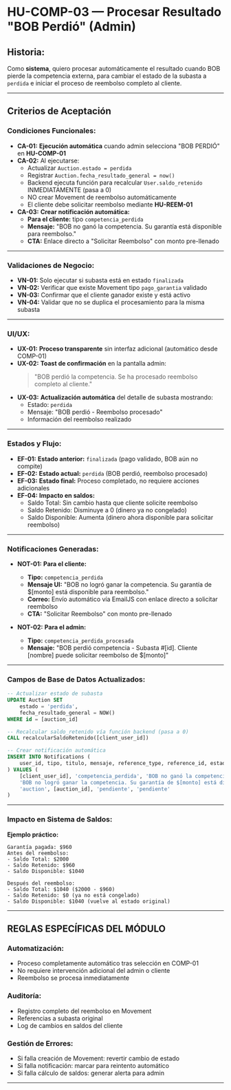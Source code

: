 # HU-COMP-03 — Procesar Resultado "BOB Perdió" (Admin)

## **Historia:**

Como **sistema**, quiero procesar automáticamente el resultado cuando BOB pierde la competencia externa, para cambiar el estado de la subasta a `perdida` e iniciar el proceso de reembolso completo al cliente.

---

## **Criterios de Aceptación**

### **Condiciones Funcionales:**

- **CA-01:** **Ejecución automática** cuando admin selecciona "BOB PERDIÓ" en **HU-COMP-01**
- **CA-02:** Al ejecutarse:
    - Actualizar `Auction.estado = perdida`
    - Registrar `Auction.fecha_resultado_general = now()`
    - Backend ejecuta función para recalcular `User.saldo_retenido` INMEDIATAMENTE (pasa a 0)
    - NO crear Movement de reembolso automáticamente
    - El cliente debe solicitar reembolso mediante **HU-REEM-01**
- **CA-03:** **Crear notificación automática:**
    - **Para el cliente:** tipo `competencia_perdida`
    - **Mensaje:** "BOB no ganó la competencia. Su garantía está disponible para reembolso."
    - **CTA:** Enlace directo a "Solicitar Reembolso" con monto pre-llenado

---

### **Validaciones de Negocio:**

- **VN-01:** Solo ejecutar si subasta está en estado `finalizada`
- **VN-02:** Verificar que existe Movement tipo `pago_garantia` validado
- **VN-03:** Confirmar que el cliente ganador existe y está activo
- **VN-04:** Validar que no se duplica el procesamiento para la misma subasta

---

### **UI/UX:**

- **UX-01:** **Proceso transparente** sin interfaz adicional (automático desde COMP-01)
- **UX-02:** **Toast de confirmación** en la pantalla admin:
    > "BOB perdió la competencia. Se ha procesado reembolso completo al cliente."
- **UX-03:** **Actualización automática** del detalle de subasta mostrando:
    - Estado: `perdida`
    - Mensaje: "BOB perdió - Reembolso procesado"
    - Información del reembolso realizado

---

### **Estados y Flujo:**

- **EF-01:** **Estado anterior:** `finalizada` (pago validado, BOB aún no compite)
- **EF-02:** **Estado actual:** `perdida` (BOB perdió, reembolso procesado)
- **EF-03:** **Estado final:** Proceso completado, no requiere acciones adicionales
- **EF-04:** **Impacto en saldos:**
    - Saldo Total: Sin cambio hasta que cliente solicite reembolso
    - Saldo Retenido: Disminuye a 0 (dinero ya no congelado)
    - Saldo Disponible: Aumenta (dinero ahora disponible para solicitar reembolso)

---

### **Notificaciones Generadas:**

- **NOT-01:** **Para el cliente:**
    - **Tipo:** `competencia_perdida`
    - **Mensaje UI:** "BOB no logró ganar la competencia. Su garantía de $[monto] está disponible para reembolso."
    - **Correo:** Envío automático vía EmailJS con enlace directo a solicitar reembolso
    - **CTA:** "Solicitar Reembolso" con monto pre-llenado
    
    
- **NOT-02:** **Para el admin:**
    - **Tipo:** `competencia_perdida_procesada`
    - **Mensaje:** "BOB perdió competencia - Subasta #[id]. Cliente [nombre] puede solicitar reembolso de $[monto]"

---

### **Campos de Base de Datos Actualizados:**

```sql
-- Actualizar estado de subasta
UPDATE Auction SET
    estado = 'perdida',
    fecha_resultado_general = NOW()
WHERE id = [auction_id]

-- Recalcular saldo_retenido vía función backend (pasa a 0)
CALL recalcularSaldoRetenido([client_user_id])

-- Crear notificación automática
INSERT INTO Notifications (
    user_id, tipo, titulo, mensaje, reference_type, reference_id, estado, email_status
) VALUES (
    [client_user_id], 'competencia_perdida', 'BOB no ganó la competencia',
    'BOB no logró ganar la competencia. Su garantía de $[monto] está disponible para reembolso.',
    'auction', [auction_id], 'pendiente', 'pendiente'
)
```

---

### **Impacto en Sistema de Saldos:**

**Ejemplo práctico:**
```
Garantía pagada: $960
Antes del reembolso:
- Saldo Total: $2000
- Saldo Retenido: $960  
- Saldo Disponible: $1040

Después del reembolso:
- Saldo Total: $1040 ($2000 - $960)
- Saldo Retenido: $0 (ya no está congelado)
- Saldo Disponible: $1040 (vuelve al estado original)
```

---

## **REGLAS ESPECÍFICAS DEL MÓDULO**

### **Automatización:**
- Proceso completamente automático tras selección en COMP-01
- No requiere intervención adicional del admin o cliente
- Reembolso se procesa inmediatamente

### **Auditoría:**
- Registro completo del reembolso en Movement
- Referencias a subasta original
- Log de cambios en saldos del cliente

### **Gestión de Errores:**
- Si falla creación de Movement: revertir cambio de estado
- Si falla notificación: marcar para reintento automático
- Si falla cálculo de saldos: generar alerta para admin

---
